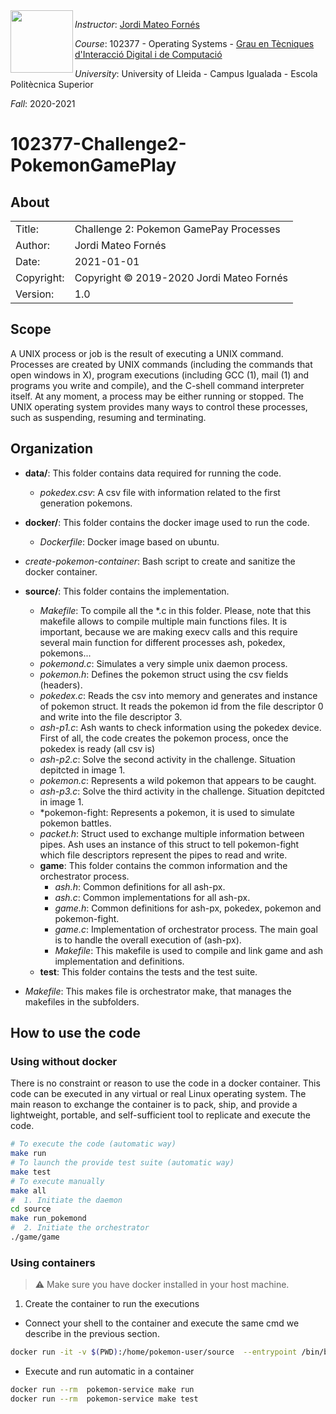 <img align="left" width="100" height="100" src="https://user-images.githubusercontent.com/61190134/76793662-b6b8bd00-67c5-11ea-83b2-efcc9ed462fc.png">

*Instructor*: [Jordi Mateo Fornés](http:jordimateofornes.com)

*Course*: 102377 - Operating Systems - [Grau en Tècniques d'Interacció Digital i de Computació](http://www.grauinteraccioicomputacio.udl.cat/ca/index.html)

*University*: University of Lleida - Campus Igualada - Escola Politècnica Superior

*Fall*: 2020-2021

# 102377-Challenge2-PokemonGamePlay

## About ##

|            |                                              |  
| ---------- | -------------------------                    |  
| Title:     | Challenge 2: Pokemon GamePay Processes       |  
| Author:    | Jordi Mateo Fornés                           |  
| Date:      | 2021-01-01                                   |  
| Copyright: | Copyright © 2019-2020 Jordi Mateo Fornés     |  
| Version:   | 1.0                                          |  

## Scope

A UNIX process or job is the result of executing a UNIX command. Processes are created by UNIX commands (including the commands that open windows in X), program executions (including GCC (1), mail
(1) and programs you write and compile), and the C-shell command interpreter itself. At any moment,
a process may be either running or stopped. The UNIX operating system provides many ways to control
these processes, such as suspending, resuming and terminating.

## Organization

- **data/**: This folder contains data required for running the code.
  - *pokedex.csv*: A csv file with information related to the first generation pokemons.
  
- **docker/**: This folder contains the docker image used to run the code.
  - *Dockerfile*: Docker image based on ubuntu.
- *create-pokemon-container*: Bash script to create and sanitize the docker container.

- **source/**: This folder contains the implementation.
  - *Makefile*: To compile all the *.c in this folder. Please, note that this makefile allows to compile multiple main functions files. It is important, because we are making execv calls and this require several main function for different processes ash, pokedex, pokemons...
  - *pokemond.c*: Simulates a very simple unix daemon process.
  - *pokemon.h*: Defines the pokemon struct using the csv fields (headers).
  - *pokedex.c*: Reads the csv into memory and generates and instance of pokemon struct. It reads the pokemon id from the file descriptor 0 and write into the file descriptor 3.
  - *ash-p1.c*: Ash wants to check information using the pokedex device. First of all, the code creates the pokemon process, once the pokedex is ready (all csv is)
  - *ash-p2.c*: Solve the second activity in the challenge. Situation depitcted in image 1.
  - *pokemon.c*: Represents a wild pokemon that appears to be caught.
  - *ash-p3.c*: Solve the third activity in the challenge. Situation depitcted in image 1.
  - *pokemon-fight: Represents a pokemon, it is used to simulate pokemon battles.
  - *packet.h*: Struct used to exchange multiple information between pipes. Ash uses an instance of this struct to tell pokemon-fight which file descriptors represent the pipes to read and write.
  - **game**:  This folder contains the common information and the orchestrator process.
    - *ash.h*: Common definitions for all ash-px.
    - *ash.c*: Common implementations for all ash-px.
    - *game.h*: Common definitions for ash-px, pokedex, pokemon and pokemon-fight.
    - *game.c*: Implementation of orchestrator process. The main goal is to handle the overall execution of (ash-px).
    - *Makefile*: This makefile is used to compile and link game and ash implementation and definitions.
  - **test**: This folder contains the tests and the test suite.
- *Makefile*: This makes file is orchestrator make, that manages the makefiles in the subfolders.
  

## How to use the code 

### Using without docker

There is no constraint or reason to use the code in a docker container. This code can be executed in any virtual or real Linux operating system. The main reason to exchange the container is to pack, ship, and provide a lightweight, portable, and self-sufficient tool to replicate and execute the code.

```bash
# To execute the code (automatic way)
make run
# To launch the provide test suite (automatic way)
make test
# To execute manually
make all
#  1. Initiate the daemon
cd source
make run_pokemond
#  2. Initiate the orchestrator
./game/game
```

### Using containers

> :warning: Make sure you have docker installed in your host machine.

1. Create the container to run the executions

- Connect your shell to the container and execute the same cmd we describe in the previous section.
   
```bash
docker run -it -v $(PWD):/home/pokemon-user/source  --entrypoint /bin/bash pokemon-service
```

- Execute and run automatic in a container
  
```bash
docker run --rm  pokemon-service make run
docker run --rm  pokemon-service make test
```
